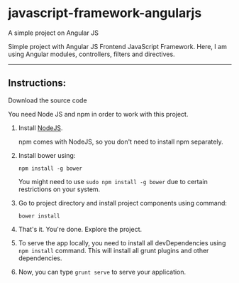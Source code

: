 # javascript-framework-angularjs
A simple project on Angular JS

Simple project with Angular JS Frontend JavaScript Framework. Here, I am using Angular modules, controllers, filters and directives. 

---
## Instructions:


Download the source code

You need Node JS and npm in order to work with this project. 
1. Install [NodeJS](https://nodejs.org).

   npm comes with NodeJS, so you don't need to install npm separately.
2. Install bower using:

   ```npm install -g bower```
   
   You might need to use ```sudo npm install -g bower``` due to certain restrictions on your system.
3. Go to project directory and install project components using command:

   ```bower install```

4. That's it. You're done. Explore the project.

5. To serve the app locally, you need to install all devDependencies using ```npm install``` command. This will install all grunt plugins and other dependencies.

6. Now, you can type ```grunt serve``` to serve your application.


